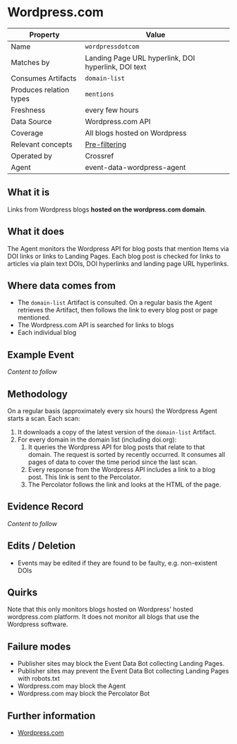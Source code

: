 # Wordpress.com

| Property                  | Value          |
|---------------------------|----------------|
| Name                      | `wordpressdotcom` |
| Matches by                | Landing Page URL hyperlink, DOI hyperlink, DOI text |
| Consumes Artifacts        | `domain-list` |
| Produces relation types   | `mentions` |
| Freshness                 | every few hours |
| Data Source               | Wordpress.com API |
| Coverage                  | All blogs hosted on Wordpress |
| Relevant concepts         | [Pre-filtering](#pre-filtering) |
| Operated by               | Crossref |
| Agent                     | event-data-wordpress-agent |

## What it is

Links from Wordpress blogs **hosted on the wordpress.com domain**. 

## What it does

The Agent monitors the Wordpress API for blog posts that mention Items via DOI links or links to Landing Pages. Each blog post is checked for links to articles via plain text DOIs, DOI hyperlinks and landing page URL hyperlinks.

## Where data comes from

 - The `domain-list` Artifact is consulted. On a regular basis the Agent retrieves the Artifact, then follows the link to every blog post or page mentioned.
 - The Wordpress.com API is searched for links to blogs
 - Each individual blog

## Example Event

*Content to follow*

## Methodology

On a regular basis (approximately every six hours) the Wordpress Agent starts a scan. Each scan:

1. It downloads a copy of the latest version of the `domain-list` Artifact.
2. For every domain in the domain list (including doi.org):
    1. It queries the Wordpress API for blog posts that relate to that domain. The request is sorted by recently occurred. It consumes all pages of data to cover the time period since the last scan.
    2. Every response from the Wordpress API includes a link to a blog post. This link is sent to the Percolator.
    3. The Percolator follows the link and looks at the HTML of the page.

## Evidence Record

*Content to follow*

## Edits / Deletion

 - Events may be edited if they are found to be faulty, e.g. non-existent DOIs

## Quirks

Note that this only monitors blogs hosted on Wordpress' hosted wordpress.com platform. It does not monitor all blogs that use the Wordpress software.

## Failure modes

 - Publisher sites may block the Event Data Bot collecting Landing Pages.
 - Publisher sites may prevent the Event Data Bot collecting Landing Pages with robots.txt
 - Wordpress.com may block the Agent
 - Wordpress.com may block the Percolator Bot

## Further information

 - [Wordpress.com](http://wordpress.com)

